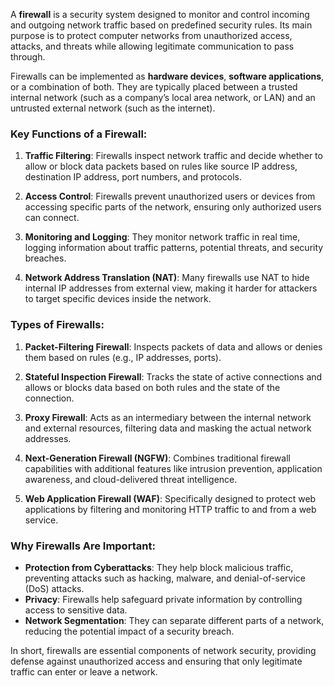 A **firewall** is a security system designed to monitor and control incoming and outgoing network traffic based on predefined security rules. Its main purpose is to protect computer networks from unauthorized access, attacks, and threats while allowing legitimate communication to pass through.

Firewalls can be implemented as **hardware devices**, **software applications**, or a combination of both. They are typically placed between a trusted internal network (such as a company’s local area network, or LAN) and an untrusted external network (such as the internet).

### Key Functions of a Firewall:
1. **Traffic Filtering**: Firewalls inspect network traffic and decide whether to allow or block data packets based on rules like source IP address, destination IP address, port numbers, and protocols.
  
2. **Access Control**: Firewalls prevent unauthorized users or devices from accessing specific parts of the network, ensuring only authorized users can connect.

3. **Monitoring and Logging**: They monitor network traffic in real time, logging information about traffic patterns, potential threats, and security breaches.

4. **Network Address Translation (NAT)**: Many firewalls use NAT to hide internal IP addresses from external view, making it harder for attackers to target specific devices inside the network.

### Types of Firewalls:
1. **Packet-Filtering Firewall**: Inspects packets of data and allows or denies them based on rules (e.g., IP addresses, ports).
  
2. **Stateful Inspection Firewall**: Tracks the state of active connections and allows or blocks data based on both rules and the state of the connection.

3. **Proxy Firewall**: Acts as an intermediary between the internal network and external resources, filtering data and masking the actual network addresses.

4. **Next-Generation Firewall (NGFW)**: Combines traditional firewall capabilities with additional features like intrusion prevention, application awareness, and cloud-delivered threat intelligence.

5. **Web Application Firewall (WAF)**: Specifically designed to protect web applications by filtering and monitoring HTTP traffic to and from a web service.

### Why Firewalls Are Important:
- **Protection from Cyberattacks**: They help block malicious traffic, preventing attacks such as hacking, malware, and denial-of-service (DoS) attacks.
- **Privacy**: Firewalls help safeguard private information by controlling access to sensitive data.
- **Network Segmentation**: They can separate different parts of a network, reducing the potential impact of a security breach.

In short, firewalls are essential components of network security, providing defense against unauthorized access and ensuring that only legitimate traffic can enter or leave a network.
